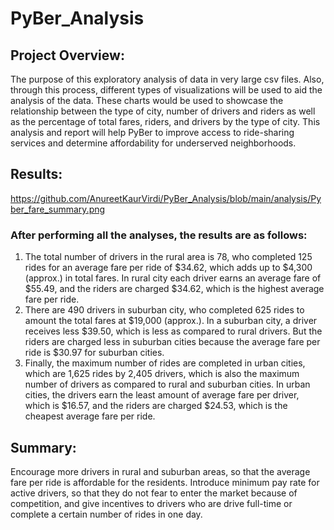 # PyBer_Analysis

## Project Overview:

The purpose of this exploratory analysis of data in very large csv files. Also, through this process, different types of visualizations will be used to aid the analysis of the data. These charts would be used to showcase the relationship between the type of city, number of drivers and riders as well as the percentage of total fares, riders, and drivers by the type of city. This analysis and report will help PyBer to improve access to ride-sharing services and determine affordability for underserved neighborhoods.

## Results:

https://github.com/AnureetKaurVirdi/PyBer_Analysis/blob/main/analysis/Pyber_fare_summary.png 

### After performing all the analyses, the results are as follows:

1.	The total number of drivers in the rural area is 78, who completed 125 rides for an average fare per ride of $34.62, which adds up to $4,300 (approx.) in total fares. In rural city each driver earns an average fare of $55.49, and the riders are charged $34.62, which is the highest average fare per ride.
2.	There are 490 drivers in suburban city, who completed 625 rides to amount the total fares at $19,000 (approx.). In a suburban city, a driver receives less $39.50, which is less as compared to rural drivers. But the riders are charged less in suburban cities because the average fare per ride is $30.97 for suburban cities. 
3.	Finally, the maximum number of rides are completed in urban cities, which are 1,625 rides by 2,405 drivers, which is also the maximum number of drivers as compared to rural and suburban cities. In urban cities, the drivers earn the least amount of average fare per driver, which is $16.57, and the riders are charged $24.53, which is the cheapest average fare per ride. 

## Summary:

Encourage more drivers in rural and suburban areas, so that the average fare per ride is affordable for the residents. Introduce minimum pay rate for active drivers, so that they do not fear to enter the market because of competition, and give incentives to drivers who are drive full-time or complete a certain number of rides in one day. 
